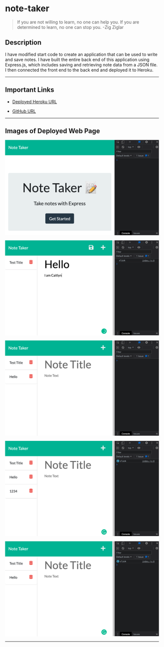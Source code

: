 # note-taker

> If you are not willing to learn, no one can help you. If you are determined to learn, no one can stop you. -Zig Ziglar

## Description

I have modified start code to create an application that can be used to write and save notes. I have built the entire back end of this application using Express.js, which includes saving and retrieving note data from a JSON file. I then connected the front end to the back end and deployed it to Heroku.

---


## Important Links

- [Deployed Heroku URL](https://post-yo-note.herokuapp.com/)

- [GitHub URL](https://github.com/caitlyn-griffing/note-taker)


---

## Images of Deployed Web Page


![Image 1](public/assets/images/ntSS1.png)

![Image 2](public/assets/images/ntSS2.png)

![Image 3](public/assets/images/ntSS3.png)

![Image 4](public/assets/images/ntSS4.png)

![Image 5](public/assets/images/ntSS5.png)

---

